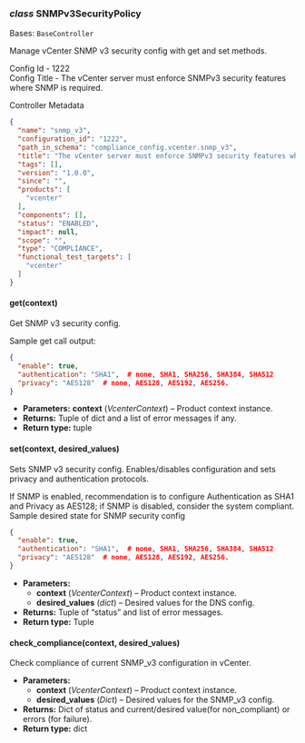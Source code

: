 ### *class* SNMPv3SecurityPolicy

Bases: `BaseController`

Manage vCenter SNMP v3 security config with get and set methods.

Config Id - 1222
<br/>
Config Title - The vCenter server must enforce SNMPv3 security features where SNMP is required.
<br/>

Controller Metadata
```json
{
  "name": "snmp_v3",
  "configuration_id": "1222",
  "path_in_schema": "compliance_config.vcenter.snmp_v3",
  "title": "The vCenter server must enforce SNMPv3 security features where SNMP is required.",
  "tags": [],
  "version": "1.0.0",
  "since": "",
  "products": [
    "vcenter"
  ],
  "components": [],
  "status": "ENABLED",
  "impact": null,
  "scope": "",
  "type": "COMPLIANCE",
  "functional_test_targets": [
    "vcenter"
  ]
}
```

#### get(context)

Get SNMP v3 security config.

Sample get call output:
<br/>
```json
{
  "enable": true,
  "authentication": "SHA1",  # none, SHA1, SHA256, SHA384, SHA512
  "privacy": "AES128"  # none, AES128, AES192, AES256.
}
```

* **Parameters:**
  **context** (*VcenterContext*) – Product context instance.
* **Returns:**
  Tuple of dict and a list of error messages if any.
* **Return type:**
  tuple

#### set(context, desired_values)

Sets SNMP v3 security config. Enables/disables configuration and sets privacy and authentication protocols.

If SNMP is enabled, recommendation is to configure Authentication as SHA1 and Privacy as AES128;
if SNMP is disabled, consider the system compliant.
<br/>
Sample desired state for SNMP security config
<br/>
```json
{
  "enable": true,
  "authentication": "SHA1",  # none, SHA1, SHA256, SHA384, SHA512
  "privacy": "AES128"  # none, AES128, AES192, AES256.
}
```

* **Parameters:**
  * **context** (*VcenterContext*) – Product context instance.
  * **desired_values** (*dict*) – Desired values for the DNS config.
* **Returns:**
  Tuple of “status” and list of error messages.
* **Return type:**
  Tuple

#### check_compliance(context, desired_values)

Check compliance of current SNMP_v3 configuration in vCenter.

* **Parameters:**
  * **context** (*VcenterContext*) – Product context instance.
  * **desired_values** (*Dict*) – Desired values for the SNMP_v3 config.
* **Returns:**
  Dict of status and current/desired value(for non_compliant) or errors (for failure).
* **Return type:**
  dict
